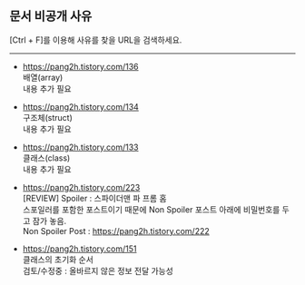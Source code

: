 문서 비공개 사유
---
[Ctrl + F]를 이용해 사유를 찾을 URL을 검색하세요.

---

* https://pang2h.tistory.com/136<br>
배열(array) <br>
내용 추가 필요

* https://pang2h.tistory.com/134<br>
구조체(struct)<br>
내용 추가 필요

* https://pang2h.tistory.com/133 <br>
클래스(class) <br>
내용 추가 필요

* https://pang2h.tistory.com/223 <br>
\[REVIEW\] Spoiler : 스파이더맨 파 프롬 홈<br>
스포일러를 포함한 포스트이기 때문에 Non Spoiler 포스트 아래에 비밀번호를 두고 잠가 놓음.<br>
Non Spoiler Post : https://pang2h.tistory.com/222

* https://pang2h.tistory.com/151 <br>
클래스의 초기화 순서<br>
검토/수정중 : 올바르지 않은 정보 전달 가능성
